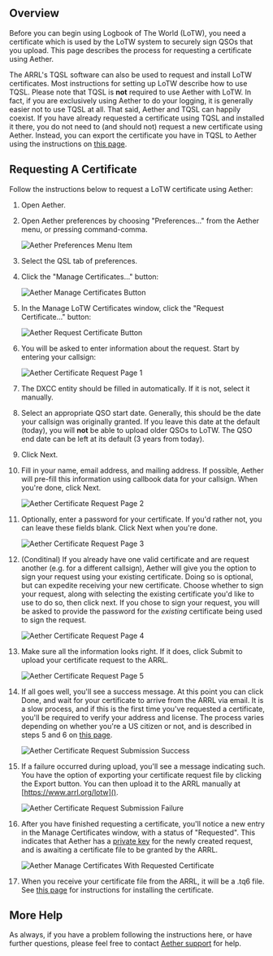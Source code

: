 ## Overview

Before you can begin using Logbook of The World (LoTW), you need a certificate which is used by the LoTW system to securely sign QSOs that you upload. This page describes the process for requesting a certificate using Aether.

The ARRL's TQSL software can also be used to request and install LoTW certificates. Most instructions for setting up LoTW describe how to use TQSL. Please note that TQSL is **not** required to use Aether with LoTW. In fact, if you are exclusively using Aether to do your logging, it is generally easier not to use TQSL at all. That said, Aether and TQSL can happily coexist. If you have already requested a certificate using TQSL and installed it there, you do not need to (and should not) request a new certificate using Aether. Instead, you can export the certificate you have in TQSL to Aether using the instructions on [this page](/lotw/exportp12).

## Requesting A Certificate

Follow the instructions below to request a LoTW certificate using Aether:

1. Open Aether.
2. Open Aether preferences by choosing "Preferences..." from the Aether menu, or pressing command-comma.

    ![Aether Preferences Menu Item](/images/AetherPreferencesMenuItem.png)

3. Select the QSL tab of preferences.
4. Click the "Manage Certificates..." button:

    ![Aether Manage Certificates Button](/images/ExportP12/AetherQSLPreferencesManageCertificates.png)

5. In the Manage LoTW Certificates window, click the "Request Certificate..." button:

    ![Aether Request Certificate Button](/images/RequestCertificate/ManageCertificatesRequestButton.png)

6. You will be asked to enter information about the request. Start by entering your callsign:

    ![Aether Certificate Request Page 1](/images/RequestCertificate/CertificateRequestPage1.png)

7. The DXCC entity should be filled in automatically. If it is not, select it manually.

8. Select an appropriate QSO start date. Generally, this should be the date your callsign was originally granted. If you leave this date at the default (today), you will **not** be able to upload older QSOs to LoTW. The QSO end date can be left at its default (3 years from today).

9. Click Next.

10. Fill in your name, email address, and mailing address. If possible, Aether will pre-fill this information using callbook data for your callsign. When you're done, click Next.

    ![Aether Certificate Request Page 2](/images/RequestCertificate/CertificateRequestPage2.png)

11. Optionally, enter a password for your certificate. If you'd rather not, you can leave these fields blank. Click Next when you're done.

    ![Aether Certificate Request Page 3](/images/RequestCertificate/CertificateRequestPage3.png)

12. (Conditinal) If you already have one valid certificate and are request another (e.g. for a different callsign), Aether will give you the option to sign your request using your existing certificate. Doing so is optional, but can expedite receiving your new certificate. Choose whether to sign your request, along with selecting the existing certificate you'd like to use to do so, then click next. If you chose to sign your request, you will be asked to provide the password for the _existing_ certificate being used to sign the request.

    ![Aether Certificate Request Page 4](/images/RequestCertificate/CertificateRequestPage4.png)

13. Make sure all the information looks right. If it does, click Submit to upload your certificate request to the ARRL.

    ![Aether Certificate Request Page 5](/images/RequestCertificate/CertificateRequestPage5.png)

14. If all goes well, you'll see a success message. At this point you can click Done, and wait for your certificate to arrive from the ARRL via email. It is a slow process, and if this is the first time you've requested a certificate, you'll be required to verify your address and license. The process varies depending on whether you're a US citizen or not, and is described in steps 5 and 6 on [this page](https://lotw.arrl.org/lotw-help/certreq/).

    ![Aether Certificate Request Submission Success](/images/RequestCertificate/CertificateRequestSubmissionSucceeded.png)

15. If a failure occurred during upload, you'll see a message indicating such. You have the option of exporting your certificate request file by clicking the Export button. You can then upload it to the ARRL manually at [https://www.arrl.org/lotw]().

    ![Aether Certificate Request Submission Failure](/images/RequestCertificate/CertificateRequestSubmissionFailed.png)

16. After you have finished requesting a certificate, you'll notice a new entry in the Manage Certificates window, with a status of "Requested". This indicates that Aether has a [private key](lotwtroubleshootingoverview/#requesting-a-certificate) for the newly created request, and is awaiting a certificate file to be granted by the ARRL.

    ![Aether Manage Certificates With Requested Certificate](/images/RequestCertificate/ManageCertificatesRequested.png)

17. When you receive your certificate file from the ARRL, it will be a .tq6 file. See [this page](installcertificate) for instructions for installing the certificate.

## More Help

As always, if you have a problem following the instructions here, or have further questions, please feel free to contact [Aether support](https://www.aetherlog.com/contact.html) for help.
